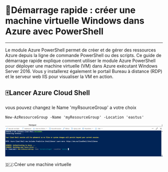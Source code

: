 #  🥇Démarrage rapide : créer une machine virtuelle Windows dans Azure avec PowerShell
------------------------------------------------------------------------------------
Le module Azure PowerShell permet de créer et de gérer des ressources Azure depuis la ligne de commande PowerShell ou des scripts. Ce guide de démarrage rapide explique comment utiliser le module Azure PowerShell pour déployer une machine virtuelle (VM) dans Azure exécutant Windows Server 2016. Vous y installerez également le portail Bureau à distance (RDP) et le serveur web IIS pour visualiser la VM en action.

🀄Lancer Azure Cloud Shell
---------------------------
vous pouvez changez le Name 'myRsourceGroup' a votre choix 
```
New-AzResourceGroup -Name 'myResourceGroup' -Location 'eastus'
```

![image](images/1..png)

🇩🇯:Créer une machine virtuelle
